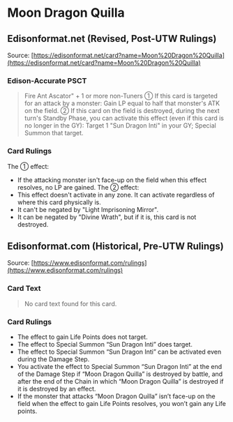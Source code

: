 # Moon Dragon Quilla

## Edisonformat.net (Revised, Post-UTW Rulings)

Source: [https://edisonformat.net/card?name=Moon%20Dragon%20Quilla](https://edisonformat.net/card?name=Moon%20Dragon%20Quilla)

### Edison-Accurate PSCT

> Fire Ant Ascator" + 1 or more non-Tuners
> ① If this card is targeted for an attack by a monster: Gain LP equal to half that monster's ATK on the field.
> ② If this card on the field is destroyed, during the next turn's Standby Phase, you can activate this effect (even if this card is no longer in the GY): Target 1 "Sun Dragon Inti" in your GY; Special Summon that target.

### Card Rulings

The ① effect:
*   If the attacking monster isn't face-up on the field when this effect resolves, no LP are gained.
The ② effect:
*   This effect doesn't activate in any zone. It can activate regardless of where this card physically is.
*   It can't be negated by "Light Imprisoning Mirror".
*   It can be negated by "Divine Wrath", but if it is, this card is not destroyed.


## Edisonformat.com (Historical, Pre-UTW Rulings)

Source: [https://www.edisonformat.com/rulings](https://www.edisonformat.com/rulings)

### Card Text

> No card text found for this card.

### Card Rulings

*   The effect to gain Life Points does not target.
*   The effect to Special Summon “Sun Dragon Inti” does target.
*   The effect to Special Summon “Sun Dragon Inti” can be activated even during the Damage Step.
*   You activate the effect to Special Summon “Sun Dragon Inti” at the end of the Damage Step if “Moon Dragon Quilla” is destroyed by battle, and after the end of the Chain in which “Moon Dragon Quilla” is destroyed if it is destroyed by an effect.
*   If the monster that attacks “Moon Dragon Quilla” isn’t face-up on the field when the effect to gain Life Points resolves, you won’t gain any Life points.


